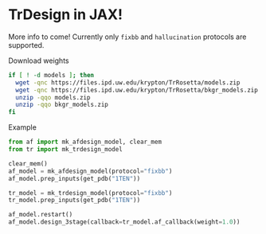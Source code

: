 # TrDesign in JAX!
More info to come! Currently only `fixbb` and `hallucination` protocols are supported.

Download weights
```bash
if [ ! -d models ]; then
  wget -qnc https://files.ipd.uw.edu/krypton/TrRosetta/models.zip
  wget -qnc https://files.ipd.uw.edu/krypton/TrRosetta/bkgr_models.zip
  unzip -qqo models.zip
  unzip -qqo bkgr_models.zip
fi
```

Example
```python
from af import mk_afdesign_model, clear_mem
from tr import mk_trdesign_model

clear_mem()
af_model = mk_afdesign_model(protocol="fixbb")
af_model.prep_inputs(get_pdb("1TEN"))

tr_model = mk_trdesign_model(protocol="fixbb")
tr_model.prep_inputs(get_pdb("1TEN"))

af_model.restart()
af_model.design_3stage(callback=tr_model.af_callback(weight=1.0))
```

